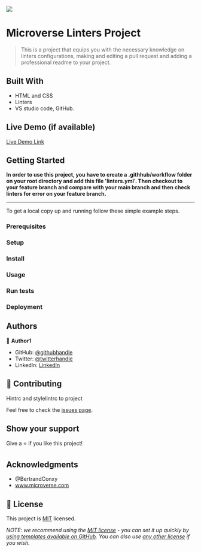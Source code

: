 ![](https://img.shields.io/badge/Microverse-blueviolet)

# Microverse Linters Project

> This is a project that equips you with the necessary knowledge on linters configurations, making and editing a pull request and adding a professional readme to your project.

## Built With

- HTML and CSS
- Linters
- VS studio code, GitHub.

## Live Demo (if available)

[Live Demo Link](https://livedemo.com)

## Getting Started

**In order to use this project, you have to create a .githhub/workflow folder on your root directory and add this file 'linters.yml'. Then checkout to your feature branch and compare with your main branch and then check linters for error on your feature branch.**

---

To get a local copy up and running follow these simple example steps.

### Prerequisites

### Setup

### Install

### Usage

### Run tests

### Deployment

## Authors

👤 **Author1**

- GitHub: [@githubhandle](https://github.com/DiamondNath07)
- Twitter: [@twitterhandle](https://twitter.com/@diamondNath07)
- LinkedIn: [LinkedIn](https://linkedin.com/in/diamond-nathaniel-6b664b245)

## 🤝 Contributing

Hintrc and stylelintrc to project

Feel free to check the [issues page](../../issues/).

## Show your support

Give a ⭐️ if you like this project!

## Acknowledgments

- @BertrandConxy
- www.microverse.com

## 📝 License

This project is [MIT](./LICENSE) licensed.

_NOTE: we recommend using the [MIT license](https://choosealicense.com/licenses/mit/) - you can set it up quickly by [using templates available on GitHub](https://docs.github.com/en/communities/setting-up-your-project-for-healthy-contributions/adding-a-license-to-a-repository). You can also use [any other license](https://choosealicense.com/licenses/) if you wish._
